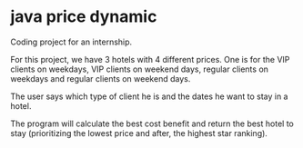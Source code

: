 # java price dynamic
Coding project for an internship. 

For this project, we have 3 hotels with 4 different prices. One is for the VIP clients on weekdays, VIP clients on weekend days, regular clients on weekdays and regular clients on weekend days.

The user says which type of client he is and the dates he want to stay in a hotel.

The program will calculate the best cost benefit and return the best hotel to stay (prioritizing the lowest price and after, the highest star ranking).
